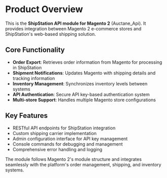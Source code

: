 # Product Overview

This is the **ShipStation API module for Magento 2** (Auctane_Api). It provides integration between Magento 2 e-commerce stores and ShipStation's web-based shipping solution.

## Core Functionality
- **Order Export**: Retrieves order information from Magento for processing in ShipStation
- **Shipment Notifications**: Updates Magento with shipping details and tracking information
- **Inventory Management**: Synchronizes inventory levels between systems
- **API Authentication**: Secure API key-based authentication system
- **Multi-store Support**: Handles multiple Magento store configurations

## Key Features
- RESTful API endpoints for ShipStation integration
- Custom shipping carrier implementation
- Admin configuration interface for API key management
- Console commands for debugging and management
- Comprehensive error handling and logging

The module follows Magento 2's module structure and integrates seamlessly with the platform's order management, shipping, and inventory systems.